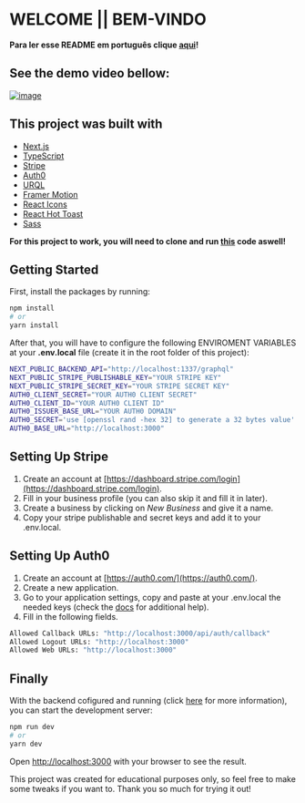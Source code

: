 # WELCOME || BEM-VINDO

**Para ler esse README em português clique [aqui](https://github.com/JoaoMuller99/FullStack-Ecommerce-Frontend/blob/main/README_PT.md)!**

## See the demo video bellow:
[![image](https://user-images.githubusercontent.com/80433203/220348256-065af9e6-6efc-4923-96ab-58073f0fed36.png)](https://www.youtube.com/watch?v=SGHfFzSTKGM&t=)

## This project was built with

- [Next.js](https://nextjs.org/)
- [TypeScript](https://www.typescriptlang.org/)
- [Stripe](https://stripe.com/)
- [Auth0](https://auth0.com/)
- [URQL](https://www.npmjs.com/package/urql)
- [Framer Motion](https://www.framer.com/motion/)
- [React Icons](https://react-icons.github.io/react-icons/)
- [React Hot Toast](https://react-hot-toast.com/)
- [Sass](https://sass-lang.com/)

**For this project to work, you will need to clone and run [this](https://github.com/JoaoMuller99/FullStack-Ecommerce-Backend) code aswell!**

## Getting Started

First, install the packages by running:

```bash
npm install
# or
yarn install
```

After that, you will have to configure the following ENVIROMENT VARIABLES at your **.env.local** file (create it in the root folder of this project):

```bash
NEXT_PUBLIC_BACKEND_API="http://localhost:1337/graphql"
NEXT_PUBLIC_STRIPE_PUBLISHABLE_KEY="YOUR STRIPE KEY"
NEXT_PUBLIC_STRIPE_SECRET_KEY="YOUR STRIPE SECRET KEY"
AUTH0_CLIENT_SECRET="YOUR AUTH0 CLIENT SECRET"
AUTH0_CLIENT_ID="YOUR AUTH0 CLIENT ID"
AUTH0_ISSUER_BASE_URL="YOUR AUTH0 DOMAIN"
AUTH0_SECRET='use [openssl rand -hex 32] to generate a 32 bytes value'
AUTH0_BASE_URL="http://localhost:3000"
```

## Setting Up Stripe

1. Create an account at [https://dashboard.stripe.com/login](https://dashboard.stripe.com/login).
2. Fill in your business profile (you can also skip it and fill it in later).
3. Create a business by clicking on _New Business_ and give it a name.
4. Copy your stripe publishable and secret keys and add it to your .env.local.

## Setting Up Auth0

1. Create an account at [https://auth0.com/](https://auth0.com/).
2. Create a new application.
3. Go to your application settings, copy and paste at your .env.local the needed keys (check the [docs](https://auth0.com/docs/quickstart/webapp/nextjs/interactive) for additional help).
4. Fill in the following fields.

```bash
Allowed Callback URLs: "http://localhost:3000/api/auth/callback"
Allowed Logout URLs: "http://localhost:3000"
Allowed Web URLs: "http://localhost:3000"
```

## Finally

With the backend cofigured and running (click [here](https://github.com/JoaoMuller99/FullStack-Ecommerce-Backend) for more information), you can start the development server:

```bash
npm run dev
# or
yarn dev
```

Open [http://localhost:3000](http://localhost:3000) with your browser to see the result.

This project was created for educational purposes only, so feel free to make some tweaks if you want to. Thank you so much for trying it out!
